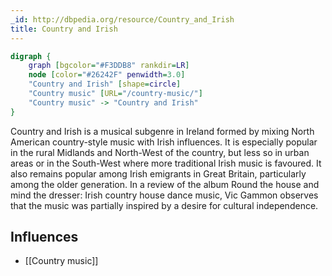 ```yaml
---
_id: http://dbpedia.org/resource/Country_and_Irish
title: Country and Irish
---
```


```dot
digraph {
	graph [bgcolor="#F3DDB8" rankdir=LR]
	node [color="#26242F" penwidth=3.0]
	"Country and Irish" [shape=circle]
	"Country music" [URL="/country-music/"]
	"Country music" -> "Country and Irish"
}
```

Country and Irish is a musical subgenre in Ireland formed by mixing North American country-style music with Irish influences. It is especially popular in the rural Midlands and North-West of the country, but less so in urban areas or in the South-West where more traditional Irish music is favoured. It also remains popular among Irish emigrants in Great Britain, particularly among the older generation. In a review of the album Round the house and mind the dresser: Irish country house dance music, Vic Gammon observes that the music was partially inspired by a desire for cultural independence.

## Influences
- [[Country music]]
